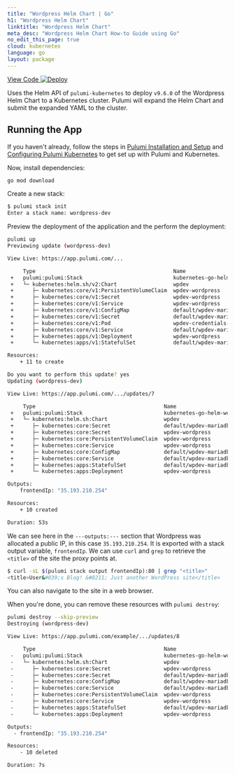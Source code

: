 ```yaml
---
title: "Wordpress Helm Chart | Go"
h1: "Wordpress Helm Chart"
linktitle: "Wordpress Helm Chart"
meta_desc: "Wordpress Helm Chart How-to Guide using Go"
no_edit_this_page: true
cloud: kubernetes
language: go
layout: package
---
```


<!-- WARNING: this page was generated by a tool. Do not edit it by hand. -->
<!-- To change it, please see https://github.com/pulumi/docs/tree/master/tools/mktutorial. -->

<p class="mb-4 flex">
    <a class="flex flex-wrap items-center rounded-md font-display text-lg text-white bg-blue-600 border-2 border-blue-600 px-2 mr-2 whitespace-no-wrap hover:text-white" style="height: 45px;" href="https://github.com/pulumi/examples/tree/master/kubernetes-go-helm-wordpress" target="_blank">
        <span><i class="fab fa-github pr-2"></i> View Code</span>
    </a>
    <a href="https://app.pulumi.com/new?template=https://github.com/pulumi/examples/blob/master/kubernetes-go-helm-wordpress/README.md#gh-dark-mode-only" target="_blank">
        <img src="https://get.pulumi.com/new/button.svg" alt="Deploy">
    </a>
</p>


Uses the Helm API of `pulumi-kubernetes` to deploy `v9.6.0` of the Wordpress Helm Chart to a
Kubernetes cluster. Pulumi will expand the Helm Chart and submit the expanded YAML to the cluster.

## Running the App

If you haven't already, follow the steps in [Pulumi Installation and
Setup](https://www.pulumi.com/docs/get-started/install/) and [Configuring Pulumi
Kubernetes](https://www.pulumi.com/docs/intro/cloud-providers/kubernetes/setup/) to get set up with
Pulumi and Kubernetes.

Now, install dependencies:

```sh
go mod download
```

Create a new stack:

```sh
$ pulumi stack init
Enter a stack name: wordpress-dev
```

Preview the deployment of the application and the perform the deployment:

```sh
pulumi up
Previewing update (wordpress-dev)

View Live: https://app.pulumi.com/...

     Type                                            Name                                        Plan
 +   pulumi:pulumi:Stack                             kubernetes-go-helm-wordpress-wordpress-dev  create
 +   └─ kubernetes:helm.sh/v2:Chart                  wpdev                                       create
 +      ├─ kubernetes:core/v1:PersistentVolumeClaim  wpdev-wordpress                             create
 +      ├─ kubernetes:core/v1:Secret                 wpdev-wordpress                             create
 +      ├─ kubernetes:core/v1:Service                wpdev-wordpress                             create
 +      ├─ kubernetes:core/v1:ConfigMap              default/wpdev-mariadb                       create
 +      ├─ kubernetes:core/v1:Secret                 default/wpdev-mariadb                       create
 +      ├─ kubernetes:core/v1:Pod                    wpdev-credentials-test                      create
 +      ├─ kubernetes:core/v1:Service                default/wpdev-mariadb                       create
 +      ├─ kubernetes:apps/v1:Deployment             wpdev-wordpress                             create
 +      └─ kubernetes:apps/v1:StatefulSet            default/wpdev-mariadb                       create

Resources:
    + 11 to create

Do you want to perform this update? yes
Updating (wordpress-dev)

View Live: https://app.pulumi.com/.../updates/7

     Type                                         Name                                        Status
 +   pulumi:pulumi:Stack                          kubernetes-go-helm-wordpress-wordpress-dev  created
 +   └─ kubernetes:helm.sh:Chart                  wpdev                                       created
 +      ├─ kubernetes:core:Secret                 default/wpdev-mariadb                       created
 +      ├─ kubernetes:core:Secret                 wpdev-wordpress                             created
 +      ├─ kubernetes:core:PersistentVolumeClaim  wpdev-wordpress                             created
 +      ├─ kubernetes:core:Service                wpdev-wordpress                             created
 +      ├─ kubernetes:core:ConfigMap              default/wpdev-mariadb                       created
 +      ├─ kubernetes:core:Service                default/wpdev-mariadb                       created
 +      ├─ kubernetes:apps:StatefulSet            default/wpdev-mariadb                       created
 +      └─ kubernetes:apps:Deployment             wpdev-wordpress                             created

Outputs:
    frontendIp: "35.193.210.254"

Resources:
    + 10 created

Duration: 53s
```

We can see here in the `---outputs:---` section that Wordpress was allocated a public IP, in this
case `35.193.210.254`. It is exported with a stack output variable, `frontendIp`. We can use `curl`
and `grep` to retrieve the `<title>` of the site the proxy points at.

```sh
$ curl -sL $(pulumi stack output frontendIp):80 | grep "<title>"
<title>User&#039;s Blog! &#8211; Just another WordPress site</title>
```

You can also navigate to the site in a web browser.

When you're done, you can remove these resources with `pulumi destroy`:

```sh
pulumi destroy --skip-preview
Destroying (wordpress-dev)

View Live: https://app.pulumi.com/example/.../updates/8

     Type                                         Name                                        Status
 -   pulumi:pulumi:Stack                          kubernetes-go-helm-wordpress-wordpress-dev  deleted
 -   └─ kubernetes:helm.sh:Chart                  wpdev                                       deleted
 -      ├─ kubernetes:core:Secret                 wpdev-wordpress                             deleted
 -      ├─ kubernetes:core:Secret                 default/wpdev-mariadb                       deleted
 -      ├─ kubernetes:core:ConfigMap              default/wpdev-mariadb                       deleted
 -      ├─ kubernetes:core:Service                default/wpdev-mariadb                       deleted
 -      ├─ kubernetes:core:PersistentVolumeClaim  wpdev-wordpress                             deleted
 -      ├─ kubernetes:core:Service                wpdev-wordpress                             deleted
 -      ├─ kubernetes:apps:StatefulSet            default/wpdev-mariadb                       deleted
 -      └─ kubernetes:apps:Deployment             wpdev-wordpress                             deleted

Outputs:
  - frontendIp: "35.193.210.254"

Resources:
    - 10 deleted

Duration: 7s
```

